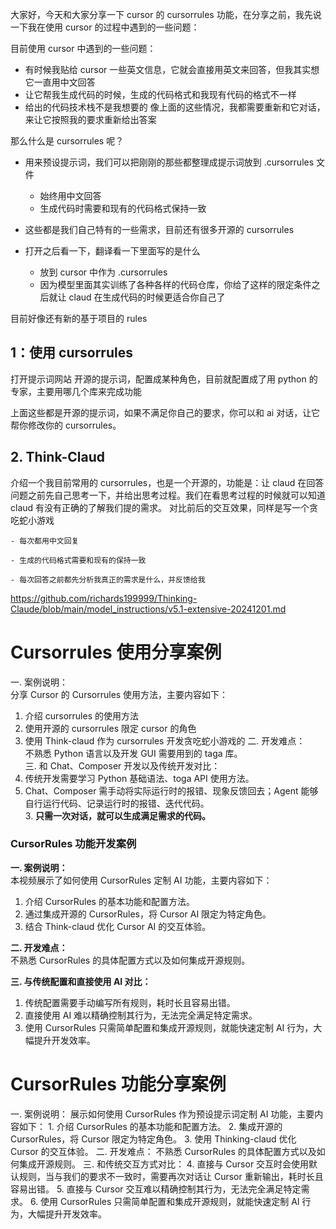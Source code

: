 
大家好，今天和大家分享一下 cursor 的 cursorrules 功能，在分享之前，我先说一下我在使用 cursor 的过程中遇到的一些问题：

目前使用 cursor 中遇到的一些问题：
- 有时候我贴给 cursor 一些英文信息，它就会直接用英文来回答，但我其实想它一直用中文回答
- 让它帮我生成代码的时候，生成的代码格式和我现有代码的格式不一样
- 给出的代码技术栈不是我想要的
像上面的这些情况，我都需要重新和它对话，来让它按照我的要求重新给出答案

那么什么是 cursorrules 呢？
- 用来预设提示词，我们可以把刚刚的那些都整理成提示词放到 .cursorrules 文件
	- 始终用中文回答
	- 生成代码时需要和现有的代码格式保持一致

- 这些都是我们自己特有的一些需求，目前还有很多开源的 cursorrules

- 打开之后看一下，翻译看一下里面写的是什么
	- 放到 cursor 中作为 .cursorrules
	- 因为模型里面其实训练了各种各样的代码仓库，你给了这样的限定条件之后就让 claud 在生成代码的时候更适合你自己了

目前好像还有新的基于项目的 rules

## 1：使用 cursorrules
打开提示词网站
开源的提示词，配置成某种角色，目前就配置成了用 python 的专家，主要用哪几个库来完成功能

上面这些都是开源的提示词，如果不满足你自己的要求，你可以和 ai 对话，让它帮你修改你的 cursorrules。

## 2. Think-Claud
介绍一个我目前常用的 cursorrules，也是一个开源的，功能是：让 claud 在回答问题之前先自己思考一下，并给出思考过程。我们在看思考过程的时候就可以知道 claud 有没有正确的了解我们提的需求。
对比前后的交互效果，同样是写一个贪吃蛇小游戏






















```
- 每次都用中文回复

- 生成的代码格式需要和现有的保持一致

- 每次回答之前都先分析我真正的需求是什么，并反馈给我
```




https://github.com/richards199999/Thinking-Claude/blob/main/model_instructions/v5.1-extensive-20241201.md




# Cursorrules 使用分享案例

一. 案例说明：  
分享 Cursor 的 Cursorrules 使用方法，主要内容如下：  
1. 介绍 cursorrules 的使用方法
2. 使用开源的 cursorrules 限定 cursor 的角色
3. 使用 Think-claud 作为 cursorrules 开发贪吃蛇小游戏的
二. 开发难点：  
不熟悉 Python 语言以及开发 GUI 需要用到的 taga 库。  
三. 和 Chat、Composer 开发以及传统开发对比：  
4. 传统开发需要学习 Python 基础语法、toga API 使用方法。  
5. Chat、Composer 需手动将实际运行时的报错、现象反馈回去；Agent 能够自行运行代码、记录运行时的报错、迭代代码。  
3. **只需一次对话，就可以生成满足需求的代码。**



### CursorRules 功能开发案例

**一. 案例说明：**  
本视频展示了如何使用 CursorRules 定制 AI 功能，主要内容如下：
1. 介绍 CursorRules 的基本功能和配置方法。
2. 通过集成开源的 CursorRules，将 Cursor AI 限定为特定角色。
3. 结合 Think-claud 优化 Cursor AI 的交互体验。

**二. 开发难点：**  
不熟悉 CursorRules 的具体配置方式以及如何集成开源规则。

**三. 与传统配置和直接使用 AI 对比：**

1. 传统配置需要手动编写所有规则，耗时长且容易出错。
2. 直接使用 AI 难以精确控制其行为，无法完全满足特定需求。
3. 使用 CursorRules 只需简单配置和集成开源规则，就能快速定制 AI 行为，大幅提升开发效率。




# CursorRules 功能分享案例

一. 案例说明：
	展示如何使用 CursorRules 作为预设提示词定制 AI 功能，主要内容如下：
	1. 介绍 CursorRules 的基本功能和配置方法。
	2. 集成开源的 CursorRules，将 Cursor 限定为特定角色。
	3. 使用 Thinking-claud 优化 Cursor 的交互体验。
二. 开发难点：
	不熟悉 CursorRules 的具体配置方式以及如何集成开源规则。
三. 和传统交互方式对比：
	4. 直接与 Cursor 交互时会使用默认规则，当与我们的要求不一致时，需要再次对话让 Cursor 重新输出，耗时长且容易出错。
	5. 直接与 Cursor 交互难以精确控制其行为，无法完全满足特定需求。
	6. 使用 CursorRules 只需简单配置和集成开源规则，就能快速定制 AI 行为，大幅提升开发效率。
